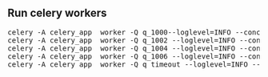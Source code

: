 <h2>Run celery workers</h2>
<pre>
celery -A celery_app  worker -Q q_1000--loglevel=INFO --concurrency=1 -n  worker_1000@%h 
celery -A celery_app  worker -Q q_1002 --loglevel=INFO --concurrency=1 -n worker_1002@%h  
celery -A celery_app  worker -Q q_1004 --loglevel=INFO --concurrency=1 -n worker_1004@%h  
celery -A celery_app  worker -Q q_1006 --loglevel=INFO --concurrency=1 -n worker_1006@%h   
celery -A celery_app  worker -Q q_timeout --loglevel=INFO --concurrency=1 -n timeout@%h   
</pre>
